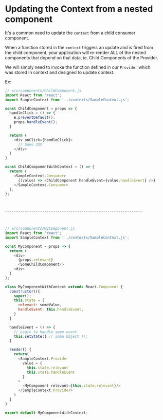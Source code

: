 
# Updating the Context from a nested component

It's a common need to update the `context` from a child consumer component. 

When a function stored in the `context` triggers an update and is fired from the child component, your application will re-render ALL of the nested components that depend on that data, ie. Child Components of the Provider.

We will simply need to invoke the function defined in our `Provider` which was stored in context and designed to update context.



Ex: 

  ```javascript
  // src/components/ChildComponent.js
  import React from 'react';
  import SampleContext from '../contexts/SampleContext.js';

  const ChildComponent = props => {
    handleClick = () => {
      e.preventDefault();
      props.handleEvent();
    }

    return (
      <div onClick={handleClick}>
        // Some JSX
      </div>
    )
  }

  const ChildComponentWithContext = () => {
    return (
      <SampleContext.Consumer>
        {(value) => <ChildComponent handleEvent={value.handleEvent} />}
      </SampleContext.Consumer>
    );
  };



---------------------------------------------------------------



  // src/components/MyComponent.js
  import React from 'react';
  import SampleContext from '../contexts/SampleContext.js';

  const MyComponent = props => {
    return (
      <div>
        {props.relevant}
        <SomeChildComponent/>
      <div>
    )
  };

  class MyComponentWithContext extends React.Component {
    constructor(){
      super();
      this.state = {
        relevant: someValue,
        handleEvent: this.handleEvent,
      }
    }

    handleEvent = () => {
      // Logic to handle some event
      this.setState({ // some Object });
    }

    render() {
      return(
        <SampleContext.Provider 
          value = {
            this.state.relevant
            this.state.handleEvent
          }
        >
          <MyComponent relevant={this.state.relevant}/>
        </SampleContext.Provider>
      )
    }
  }

  export default MyComponentWithContext;
```